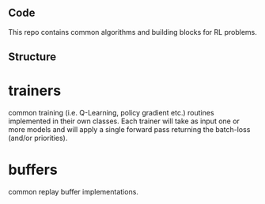 ## Code

This repo contains common algorithms and building blocks for RL problems.

## Structure

# trainers
common training (i.e. Q-Learning, policy gradient etc.) routines implemented in their own classes. Each trainer will take as input one or more models and will apply a single forward pass returning the batch-loss (and/or priorities).

# buffers
common replay buffer implementations.

